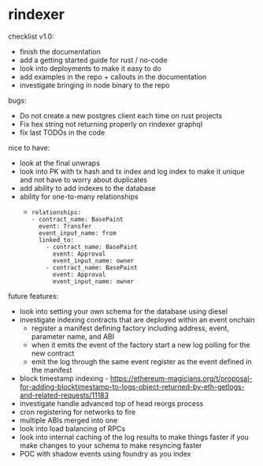 # rindexer

checklist v1.0:
- finish the documentation
- add a getting started guide for rust / no-code
- look into deployments to make it easy to do
- add examples in the repo + callouts in the documentation
- investigate bringing in node binary to the repo

bugs:
- Do not create a new postgres client each time on rust projects
- Fix hex string not returning properly on rindexer graphql
- fix last TODOs in the code

nice to have:
- look at the final unwraps
- look into PK with tx hash and tx index and log index to make it unique and not have to worry about duplicates
- add ability to add indexes to the database
- ability for one-to-many relationships
  -     relationships:
        - contract_name: BasePaint
          event: Transfer
          event_input_name: from
          linked_to:
            - contract_name: BasePaint
              event: Approval
              event_input_name: owner
            - contract_name: BasePaint
              event: Approval
              event_input_name: owner

future features:
- look into setting your own schema for the database using diesel
- investigate indexing contracts that are deployed within an event onchain
  - register a manifest defining factory including address, event, parameter name, and ABI
  - when it emits the event of the factory start a new log polling for the new contract
  - emit the log through the same event register as the event defined in the manifest
- block timestamp indexing - https://ethereum-magicians.org/t/proposal-for-adding-blocktimestamp-to-logs-object-returned-by-eth-getlogs-and-related-requests/11183
- investigate handle advanced top of head reorgs process
- cron registering for networks to fire
- multiple ABIs merged into one
- look into load balancing of RPCs
- look into internal caching of the log results to make things faster if you make changes to your schema to make resyncing faster
- POC with shadow events using foundry as you index
